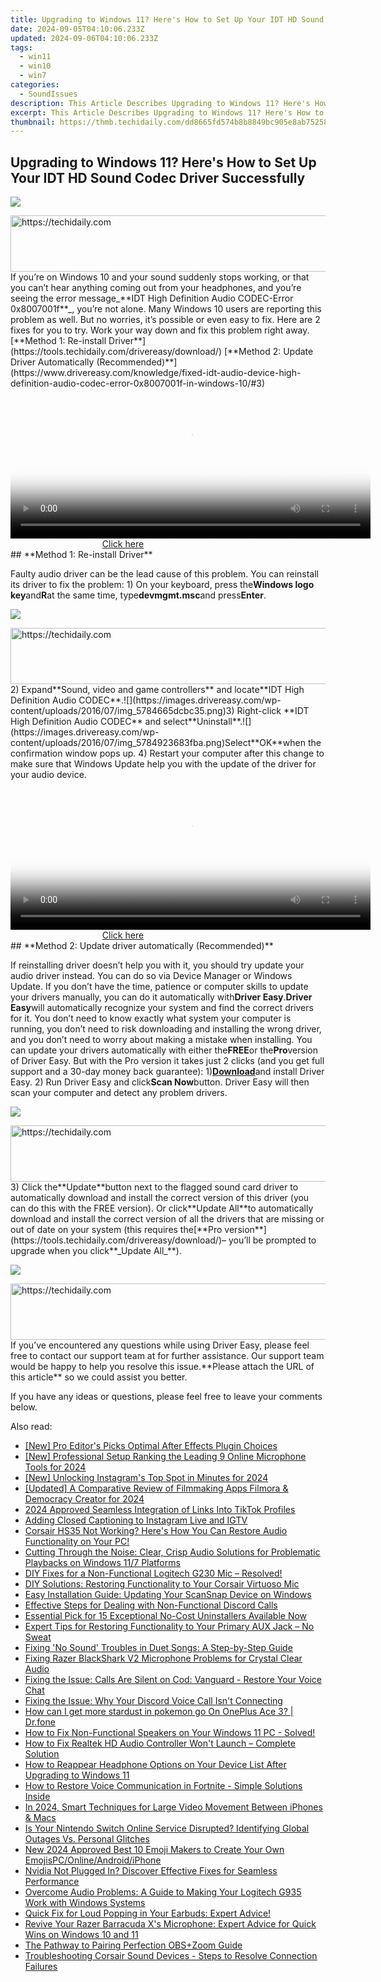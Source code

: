 ```yaml
---
title: Upgrading to Windows 11? Here's How to Set Up Your IDT HD Sound Codec Driver Successfully
date: 2024-09-05T04:10:06.233Z
updated: 2024-09-06T04:10:06.233Z
tags:
  - win11
  - win10
  - win7
categories:
  - SoundIssues
description: This Article Describes Upgrading to Windows 11? Here's How to Set Up Your IDT HD Sound Codec Driver Successfully
excerpt: This Article Describes Upgrading to Windows 11? Here's How to Set Up Your IDT HD Sound Codec Driver Successfully
thumbnail: https://thmb.techidaily.com/dd8665fd574b8b8849bc905e8ab75258e662c1b7c7637037d5e86d15b1b9eaa1.png
---
```


## Upgrading to Windows 11? Here's How to Set Up Your IDT HD Sound Codec Driver Successfully

![](https://images.drivereasy.com/wp-content/uploads/2018/05/img_5b091e2e5ca4a.jpg)

<!-- affiliate ads begin -->
<a href="https://aligracehair.sjv.io/c/5597632/2047366/19272" target="_top" id="2047366">
  <img src="//a.impactradius-go.com/display-ad/19272-2047366" border="0" alt="https://techidaily.com" width="728" height="90"/>
</a>
<img height="0" width="0" src="https://aligracehair.sjv.io/i/5597632/2047366/19272" style="position:absolute;visibility:hidden;" border="0" />
<!-- affiliate ads end -->
If you’re on Windows 10 and your sound suddenly stops working, or that you can’t hear anything coming out from your headphones, and you’re seeing the error message_**IDT High Definition Audio CODEC-Error 0x8007001f**_, you’re not alone. Many Windows 10 users are reporting this problem as well. But no worries, it’s possible or even easy to fix. Here are 2 fixes for you to try. Work your way down and fix this problem right away. [**Method 1: Re-install Driver**](https://tools.techidaily.com/drivereasy/download/) [**Method 2: Update Driver Automatically (Recommended)**](https://www.drivereasy.com/knowledge/fixed-idt-audio-device-high-definition-audio-codec-error-0x8007001f-in-windows-10/#3)

<!-- affiliate ads begin -->
<span id="1983582">
					<video width="576" height="240" style="cursor:pointer"
           poster="//a.impactradius-go.com/display-clicktoplayimage/1983582.png"
           onclick="if(!this.playClicked){this.play();this.setAttribute('controls',true);this.playClicked=true;}">
	   <source src="//a.impactradius-go.com/display-ad/22993-1983582">
	   <img src="//a.impactradius-go.com/display-clicktoplayimage/1983582.png" style="border: none; height: 100%; width: 100%; object-fit: contain">
	</video>
	<div style="width:360px;text-align:center"><a href="javascript:window.open(decodeURIComponent('https%3A%2F%2Fhomestyler.sjv.io%2Fc%2F5597632%2F1983582%2F22993'), '_blank');void(0);">Click here</a></div>
</span>
<img height="0" width="0" src="https://imp.pxf.io/i/5597632/1983582/22993" style="position:absolute;visibility:hidden;" border="0" />
<!-- affiliate ads end -->
## **Method 1: Re-install Driver**

Faulty audio driver can be the lead cause of this problem. You can reinstall its driver to fix the problem: 1) On your keyboard, press the**Windows logo key**and**R**at the same time, type**devmgmt.msc**and press**Enter**.

![](https://images.drivereasy.com/wp-content/uploads/2017/09/img_59c8de5b73cd9.png)

<!-- affiliate ads begin -->
<a href="https://imp.i357552.net/c/5597632/1030380/11832" target="_top" id="1030380">
  <img src="//a.impactradius-go.com/display-ad/11832-1030380" border="0" alt="https://techidaily.com" width="720" height="90"/>
</a>
<img height="0" width="0" src="https://imp.i357552.net/i/5597632/1030380/11832" style="position:absolute;visibility:hidden;" border="0" />
<!-- affiliate ads end -->
2) Expand**Sound, video and game controllers** and locate**IDT High Definition Audio CODEC**.![](https://images.drivereasy.com/wp-content/uploads/2016/07/img_5784665dcbc35.png)3) Right-click **IDT High Definition Audio CODEC** and select**Uninstall**.![](https://images.drivereasy.com/wp-content/uploads/2016/07/img_5784923683fba.png)Select**OK**when the confirmation window pops up. 4) Restart your computer after this change to make sure that Windows Update help you with the update of the driver for your audio device.

<!-- affiliate ads begin -->
<span id="1982456">
					<video width="576" height="240" style="cursor:pointer"
           poster="//a.impactradius-go.com/display-clicktoplayimage/1982456.png"
           onclick="if(!this.playClicked){this.play();this.setAttribute('controls',true);this.playClicked=true;}">
	   <source src="//a.impactradius-go.com/display-ad/22993-1982456">
	   <img src="//a.impactradius-go.com/display-clicktoplayimage/1982456.png" style="border: none; height: 100%; width: 100%; object-fit: contain">
	</video>
	<div style="width:360px;text-align:center"><a href="javascript:window.open(decodeURIComponent('https%3A%2F%2Fhomestyler.sjv.io%2Fc%2F5597632%2F1982456%2F22993'), '_blank');void(0);">Click here</a></div>
</span>
<img height="0" width="0" src="https://imp.pxf.io/i/5597632/1982456/22993" style="position:absolute;visibility:hidden;" border="0" />
<!-- affiliate ads end -->
## **Method 2: Update driver automatically (Recommended)**

If reinstalling driver doesn’t help you with it, you should try update your audio driver instead. You can do so via Device Manager or Windows Update. If you don’t have the time, patience or computer skills to update your drivers manually, you can do it automatically with**Driver Easy**.**Driver Easy**will automatically recognize your system and find the correct drivers for it. You don’t need to know exactly what system your computer is running, you don’t need to risk downloading and installing the wrong driver, and you don’t need to worry about making a mistake when installing. You can update your drivers automatically with either the**FREE**or the**Pro**version of Driver Easy. But with the Pro version it takes just 2 clicks (and you get full support and a 30-day money back guarantee): 1)[**Download**](https://tools.techidaily.com/drivereasy/download/)and install Driver Easy. 2) Run Driver Easy and click**Scan Now**button. Driver Easy will then scan your computer and detect any problem drivers.

![](https://images.drivereasy.com/wp-content/uploads/2018/05/img_5b091e04542e1.jpg)

<!-- affiliate ads begin -->
<a href="https://aligracehair.sjv.io/c/5597632/2036486/19272" target="_top" id="2036486">
  <img src="//a.impactradius-go.com/display-ad/19272-2036486" border="0" alt="https://techidaily.com" width="728" height="90"/>
</a>
<img height="0" width="0" src="https://aligracehair.sjv.io/i/5597632/2036486/19272" style="position:absolute;visibility:hidden;" border="0" />
<!-- affiliate ads end -->
3) Click the**Update**button next to the flagged sound card driver to automatically download and install the correct version of this driver (you can do this with the FREE version). Or click**Update All**to automatically download and install the correct version of all the drivers that are missing or out of date on your system (this requires the[**Pro version**](https://tools.techidaily.com/drivereasy/download/)– you’ll be prompted to upgrade when you click**_Update All_**).

![](https://images.drivereasy.com/wp-content/uploads/2018/05/img_5b091e18a76b3.jpg)

<!-- affiliate ads begin -->
<a href="https://sentrypc.7eer.net/c/5597632/398455/3022" target="_top" id="398455">
  <img src="//a.impactradius-go.com/display-ad/3022-398455" border="0" alt="https://techidaily.com" width="728" height="90"/>
</a>
<img height="0" width="0" src="https://sentrypc.7eer.net/i/5597632/398455/3022" style="position:absolute;visibility:hidden;" border="0" />
<!-- affiliate ads end -->
 If you’ve encountered any questions while using Driver Easy, please feel free to contact our support team at <support@drivereasy.com> for further assistance. Our support team would be happy to help you resolve this issue.**Please attach the URL of this article** so we could assist you better.

If you have any ideas or questions, please feel free to leave your comments below.

<ins class="adsbygoogle"
     style="display:block"
     data-ad-format="autorelaxed"
     data-ad-client="ca-pub-7571918770474297"
     data-ad-slot="1223367746"></ins>



<ins class="adsbygoogle"
     style="display:block"
     data-ad-client="ca-pub-7571918770474297"
     data-ad-slot="8358498916"
     data-ad-format="auto"
     data-full-width-responsive="true"></ins>

<span class="atpl-alsoreadstyle">Also read:</span>
<div><ul>
<li><a href="https://extra-support.techidaily.com/new-pro-editors-picks-optimal-after-effects-plugin-choices/"><u>[New] Pro Editor's Picks  Optimal After Effects Plugin Choices</u></a></li>
<li><a href="https://screen-recording.techidaily.com/new-professional-setup-ranking-the-leading-9-online-microphone-tools-for-2024/"><u>[New] Professional Setup  Ranking the Leading 9 Online Microphone Tools for 2024</u></a></li>
<li><a href="https://instagram-videos.techidaily.com/new-unlocking-instagrams-top-spot-in-minutes-for-2024/"><u>[New] Unlocking Instagram's Top Spot in Minutes for 2024</u></a></li>
<li><a href="https://screen-sharing-recording.techidaily.com/updated-a-comparative-review-of-filmmaking-apps-filmora-and-democracy-creator-for-2024/"><u>[Updated] A Comparative Review of Filmmaking Apps  Filmora & Democracy Creator for 2024</u></a></li>
<li><a href="https://extra-support.techidaily.com/2024-approved-seamless-integration-of-links-into-tiktok-profiles/"><u>2024 Approved  Seamless Integration of Links Into TikTok Profiles</u></a></li>
<li><a href="https://instagram-video-files.techidaily.com/adding-closed-captioning-to-instagram-live-and-igtv/"><u>Adding Closed Captioning to Instagram Live and IGTV</u></a></li>
<li><a href="https://sound-issues.techidaily.com/1723015272533-corsair-hs35-not-working-heres-how-you-can-restore-audio-functionality-on-your-pc/"><u>Corsair HS35 Not Working? Here's How You Can Restore Audio Functionality on Your PC!</u></a></li>
<li><a href="https://sound-issues.techidaily.com/1723016425647-cutting-through-the-noise-clear-crisp-audio-solutions-for-problematic-playbacks-on-windows-117-platforms/"><u>Cutting Through the Noise: Clear, Crisp Audio Solutions for Problematic Playbacks on Windows 11/7 Platforms</u></a></li>
<li><a href="https://sound-issues.techidaily.com/1723016746729-diy-fixes-for-a-non-functional-logitech-g230-mic-resolved/"><u>DIY Fixes for a Non-Functional Logitech G230 Mic – Resolved!</u></a></li>
<li><a href="https://sound-issues.techidaily.com/diy-solutions-restoring-functionality-to-your-corsair-virtuoso-mic/"><u>DIY Solutions: Restoring Functionality to Your Corsair Virtuoso Mic</u></a></li>
<li><a href="https://win-amazing.techidaily.com/easy-installation-guide-updating-your-scansnap-device-on-windows/"><u>Easy Installation Guide: Updating Your ScanSnap Device on Windows</u></a></li>
<li><a href="https://sound-issues.techidaily.com/effective-steps-for-dealing-with-non-functional-discord-calls/"><u>Effective Steps for Dealing with Non-Functional Discord Calls</u></a></li>
<li><a href="https://technical-tips.techidaily.com/essential-pick-for-15-exceptional-no-cost-uninstallers-available-now/"><u>Essential Pick for 15 Exceptional No-Cost Uninstallers Available Now</u></a></li>
<li><a href="https://sound-issues.techidaily.com/1723016787752-expert-tips-for-restoring-functionality-to-your-primary-aux-jack-no-sweat/"><u>Expert Tips for Restoring Functionality to Your Primary AUX Jack – No Sweat</u></a></li>
<li><a href="https://sound-issues.techidaily.com/fixing-no-sound-troubles-in-duet-songs-a-step-by-step-guide/"><u>Fixing 'No Sound' Troubles in Duet Songs: A Step-by-Step Guide</u></a></li>
<li><a href="https://sound-issues.techidaily.com/fixing-razer-blackshark-v2-microphone-problems-for-crystal-clear-audio/"><u>Fixing Razer BlackShark V2 Microphone Problems for Crystal Clear Audio</u></a></li>
<li><a href="https://sound-issues.techidaily.com/fixing-the-issue-calls-are-silent-on-cod-vanguard-restore-your-voice-chat/"><u>Fixing the Issue: Calls Are Silent on Cod: Vanguard - Restore Your Voice Chat</u></a></li>
<li><a href="https://sound-issues.techidaily.com/fixing-the-issue-why-your-discord-voice-call-isnt-connecting/"><u>Fixing the Issue: Why Your Discord Voice Call Isn't Connecting</u></a></li>
<li><a href="https://android-pokemon-go.techidaily.com/how-can-i-get-more-stardust-in-pokemon-go-on-oneplus-ace-3-drfone-by-drfone-virtual-android/"><u>How can I get more stardust in pokemon go On OnePlus Ace 3? | Dr.fone</u></a></li>
<li><a href="https://sound-issues.techidaily.com/1723015019386-how-to-fix-non-functional-speakers-on-your-windows-11-pc-solved/"><u>How to Fix Non-Functional Speakers on Your Windows 11 PC - Solved!</u></a></li>
<li><a href="https://sound-issues.techidaily.com/how-to-fix-realtek-hd-audio-controller-wont-launch-complete-solution/"><u>How to Fix Realtek HD Audio Controller Won't Launch – Complete Solution</u></a></li>
<li><a href="https://sound-issues.techidaily.com/how-to-reappear-headphone-options-on-your-device-list-after-upgrading-to-windows-11/"><u>How to Reappear Headphone Options on Your Device List After Upgrading to Windows 11</u></a></li>
<li><a href="https://sound-issues.techidaily.com/how-to-restore-voice-communication-in-fortnite-simple-solutions-inside/"><u>How to Restore Voice Communication in Fortnite - Simple Solutions Inside</u></a></li>
<li><a href="https://extra-skills.techidaily.com/in-2024-smart-techniques-for-large-video-movement-between-iphones-and-macs/"><u>In 2024, Smart Techniques for Large Video Movement Between iPhones & Macs</u></a></li>
<li><a href="https://techtrends.techidaily.com/is-your-nintendo-switch-online-service-disrupted-identifying-global-outages-vs-personal-glitches/"><u>Is Your Nintendo Switch Online Service Disrupted? Identifying Global Outages Vs. Personal Glitches</u></a></li>
<li><a href="https://meme-emoji.techidaily.com/new-2024-approved-best-10-emoji-makers-to-create-your-own-emojispconlineandroidiphone/"><u>New 2024 Approved Best 10 Emoji Makers to Create Your Own EmojisPC/Online/Android/iPhone</u></a></li>
<li><a href="https://sound-issues.techidaily.com/nvidia-not-plugged-in-discover-effective-fixes-for-seamless-performance/"><u>Nvidia Not Plugged In? Discover Effective Fixes for Seamless Performance</u></a></li>
<li><a href="https://sound-issues.techidaily.com/overcome-audio-problems-a-guide-to-making-your-logitech-g935-work-with-windows-systems/"><u>Overcome Audio Problems: A Guide to Making Your Logitech G935 Work with Windows Systems</u></a></li>
<li><a href="https://sound-issues.techidaily.com/quick-fix-for-loud-popping-in-your-earbuds-expert-advice/"><u>Quick Fix for Loud Popping in Your Earbuds: Expert Advice!</u></a></li>
<li><a href="https://sound-issues.techidaily.com/revive-your-razer-barracuda-xs-microphone-expert-advice-for-quick-wins-on-windows-10-and-11/"><u>Revive Your Razer Barracuda X's Microphone: Expert Advice for Quick Wins on Windows 10 and 11</u></a></li>
<li><a href="https://screen-capture.techidaily.com/the-pathway-to-pairing-perfection-obspluszoom-guide/"><u>The Pathway to Pairing Perfection  OBS+Zoom Guide</u></a></li>
<li><a href="https://sound-issues.techidaily.com/troubleshooting-corsair-sound-devices-steps-to-resolve-connection-failures/"><u>Troubleshooting Corsair Sound Devices - Steps to Resolve Connection Failures</u></a></li>
</ul></div>
